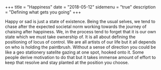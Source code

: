 +++
title = "Happiness"
date = "2018-05-12"
sidemenu = "true"
description = "Defining what gets you going"
+++

Happy or sad is just a state of existence. Being the usual selves, we tend to chase after the expected societal norm working towards the journey of chaising after happiness. We, in the process tend to forget that it is our own state which we must take ownership of. It is all about defining the positioning of locus of control. We are all artists of our life but it all depends on who is holding the paintbrush. Without a sense of direction you could be like a geo stationery satelite gazing at one spot, hooked onto it. Some people derive motivation to do that but it takes immense amount of effort to keep that resolve and stay planted at the position you choose. 